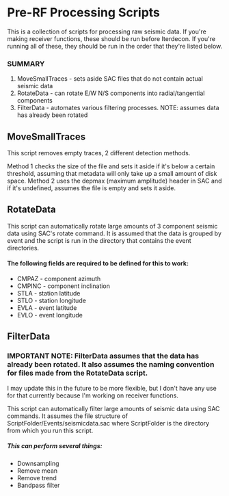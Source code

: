 # Pre-RF Processing Scripts

This is a collection of scripts for processing raw seismic data.
If you're making receiver functions, these should be run before Iterdecon.
If you're running all of these, they should be run in the order that they're listed below.

### SUMMARY 
1. MoveSmallTraces - sets aside SAC files that do not contain actual seismic data
2. RotateData - can rotate E/W N/S components into radial/tangential components
3. FilterData - automates various filtering processes. NOTE: assumes data has already been rotated

## MoveSmallTraces
This script removes empty traces, 2 different detection methods.

Method 1 checks the size of the file and sets it aside if it's below a certain threshold, assuming that metadata will only take up a small amount of disk space.
Method 2 uses the depmax (maximum amplitude) header in SAC and if it's undefined, assumes the file is empty and sets it aside.

## RotateData
This script can automatically rotate large amounts of 3 component seismic data using SAC's rotate command.
It is assumed that the data is grouped by event and the script is run in the directory that contains the event directories.

#### The following fields are required to be defined for this to work:
* CMPAZ - component azimuth
* CMPINC - component inclination
* STLA - station latitude
* STLO - station longitude
* EVLA - event latitude
* EVLO - event longitude

## FilterData
### IMPORTANT NOTE: FilterData assumes that the data has already been rotated. It also assumes the naming convention for files made from the RotateData script.
I may update this in the future to be more flexible, but I don't have any use for that currently because I'm working on receiver functions.

This script can automatically filter large amounts of seismic data using SAC commands.
It assumes the file structure of ScriptFolder/Events/seismicdata.sac where ScriptFolder is the directory from which you run this script.

##### This can perform several things:
* Downsampling
* Remove mean
* Remove trend
* Bandpass filter
